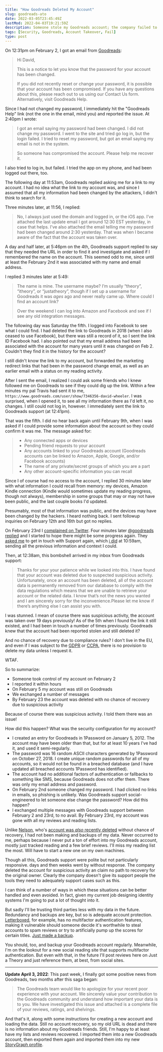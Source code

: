 ```yaml
---
title: "How Goodreads Deleted My Account"
slug: goodreads-ato
date: 2022-03-05T23:45:49Z
lastMod: 2022-04-03T19:21:59Z
description: Someone stole my Goodreads account; the company failed to recover it, then deleted it. It was all too preventable.
tags: [Security, Goodreads, Account Takeover, Fail]
type: post
---
```


On 12:31pm on February 2, I got an email from [Goodreads]:

> Hi David,
>
> This is a notice to let you know that the password for your account has been
> changed.
>
> If you did not recently reset or change your password, it is possible that
> your account has been compromised. If you have any questions about this,
> please reach out to us using our Contact Us form. Alternatively, visit
> Goodreads Help.

Since I had not changed my password, I immediately hit the "Goodreads Help" link
(not the one in the email, mind you) and reported the issue. At 2:40pm I wrote:

> I got an email saying my password had been changed. I did not change my
> password. I went to the site and tried go log in, but the login failed. I
> tried to reset my password, but got an email saying my email is not in the
> system. 
>
> So someone has compromised the account. Please help me recover it. 

I also tried to log in, but failed. I tried the app on my phone, and had been
logged out there, too.

The following day at 11:53am, Goodreads replied asking me for a link to my
account. I had no idea what the link to my account was, and since I assumed that
all my information had been changed by the attackers, I didn't think to search
for it.

Three minutes later, at 11:56, I replied:

> No, I always just used the domain and logged in, or the iOS app. I’ve attached
> the last update email I got around 12:30 EST yesterday, in case that helps.
> I’ve also attached the email telling me my password had been changed around
> 2:30 yesterday. That was when I became aware of the fact that the account was
> taken over.

A day and half later, at 5:46pm on the 4th, Goodreads support replied to say
that they needed the URL in order to find it and investigate and asked if I
remembered the name on the account. This seemed odd to me, since until at least
the February 2nd it was associated with my name and email address.

I replied 3 minutes later at 5:49:

> The name is mine. The username maybe? I’m usually “theory”, “itheory”, or
> “justatheory”, though if I set up a username for Goodreads it was *ages* ago
> and never really came up. Where could I find an account link?
>
> Over the weekend I can log into Amazon and Facebook and see if I see any old
> integration messages.

The following day was Saturday the fifth. I logged into Facebook to see what I
could find. I had deleted the link to Goodreads in 2018 (when I also ceased to
use Facebook), but there was still a record of it, so I sent the link ID
Facebook had. I also pointed out that my email address had been associated with
the account for many years until it was changed on Feb 2. Couldn't they find it
in the history for the account?

I still didn't know the link to my account, but forwarded the marketing redirect
links that had been in the password change email, as well as an earlier email
with a status on my reading activity.

After I sent the email, I realized I could ask some friends who I knew followed
me on Goodreads to see if they could dig up the link. Within a few minutes my
pal Travis had sent it to me,
`https://www.goodreads.com/user/show/7346356-david-wheeler`. I was surprised,
when I opened it, to see all my information there as I'd left it, no changes. I
still could not log in, however. I immediately sent the link to Goodreads
support (at 12:41pm).

That was the fifth. I did no hear back again until February 9th, when I was
asked if I could provide some information about the account so they could
confirm it was me. The message asked for:

> *   Any connected apps or devices
> *   Pending friend requests to your account
> *   Any accounts linked to your Goodreads account (Goodreads accounts can be
>     linked to Amazon, Apple, Google, and/or Facebook accounts)
> *   The name of any private/secret groups of which you are a part
> *   Any other account-specific information you can recall

Since I of course had no access to the account, I replied 30 minutes later with
what information I could recall from memory: my devices, Amazon Kindle
connection (Kindle would sometimes update my reading progress, though not
always), membership in some groups that may or may not have been public, and the
last couple books I'd updated.

Presumably, most of that information was public, and the devices may have been
changed by the hackers. I heard nothing back. I sent followup inquiries on
February 12th and 16th but got no replies.

On February 23rd I [complained on Twitter]. Four minutes later [@goodreads
replied] and I started to hope there might be some progress again. They [asked
me] to get in touch with Support again, which [i did] at 10:59am, sending all
the previous information and context I could.

Then, at 12:38am, this bombshell arrived in my inbox from Goodreads support:

> Thanks for your your patience while we looked into this. I have found that
> your account was deleted due to suspected suspicious activity. Unfortunately,
> once an account has been deleted, all of the account data is permanently
> removed from our database to comply with the data regulations which means that
> we are unable to retrieve your account or the related data. I know that’s not
> the news you wanted and I am sincerely sorry for the inconvenience.Please let
> me know if there’s anything else I ​can assist you with.

I was stunned. I mean of course there was suspicious activity, the account was
taken over 19 days previously! As of the 5th when I found the link it still
existed, and I had been in touch a number of times previously. Goodreads knew
that the account had been reported stolen and still deleted it?

And no chance of recovery due to compliance rules? I don't live in the EU, and
even if I was subject to the [GDPR] or [CCPA], there is no provision to delete
my data unless I request it.

WTAF.

So to summarize:

*   Someone took control of my account on February 2
*   I reported it within hours
*   On February 5 my account was still on Goodreads
*   We exchanged a number of messages
*   By February 23 the account was deleted with no chance of recovery due to
    suspicious activity

Because of course there was suspicious activity. I told them there was an issue!

How did this happen? What was the security configuration for my account?

*   I created an entry for Goodreads in 1Password on January 5, 2012. The
    account may have been older than that, but for at least 10 years I've had
    it, and used it semi-regularly.
*   The password was 16 random ASCII characters generated by 1Password on
    October 27, 2018. I create unique random passwords for all of my accounts,
    so it would not be found in a breached database (and I have updated all
    breached accounts 1Password has identified).
*   The account had no additional factors of authentication or fallbacks to
    something like SMS, because Goodreads does not offer them. There was only
    my email address and password.
*   On February 2nd someone changed my password.  I had clicked no links in
    emails, so phishing is unlikely. Was Goodreads support social-engineered to
    let someone else change the password? How did this happen?
*   I exchanged multiple messages with Goodreads support between February 2 and
    23rd, to no avail. By February 23rd, my account was gone with all my reviews
    and reading lists.

Unlike [Nelson], who's [account was _also_ recently deleted] without chance of
recovery, I had not been making and backups of my data. Never occurred to me,
perhaps because I never put a ton of effort into my Goodreads account, mostly
just tracked reading and a few brief reviews. I'll miss my reading list the
most. Will have to start a new one on my own machines.

Though all this, Goodreads support were polite but not particularly responsive.
days and then weeks went by without response. The company deleted the account
for suspicious activity an claim no path to recovery for the original owner.
Clearly the company doesn't give its support people the tools they need to
adequately support cases such as this.

I can think of a number of ways in which these situations can be better handled
and even avoided. In fact, given my current job designing identity systems I'm
going to put a lot of thought into it.

But sadly I'll be trusting third parties less with my data in the future.
Redundancy and backups are key, but so is adequate account protection.
[Letterboxed], for example, has no multifactor authentication features, making
it vulnerable should someone decide it's worthwhile to steal accounts to spam
reviews or try to artificially pump up the scores for certain titles. [Just made
a backup].

You should, too, and backup your Goodreads account regularly. Meanwhile, I'm on
the lookout for a new social reading site that supports multifactor
authentication. But even with that, in the future I'll post reviews here on Just
a Theory and just reference them, at best, from social sites.

---

**Update April 3, 2022**: This past week, I finally got some positive news from
Goodreads, two months after this saga began:

> The Goodreads team would like to apologize for your recent poor experience
> with your account. We sincerely value your contribution to the Goodreads
> community and understand how important your data is to you. We have
> investigated this issue and attached is a complete file of your reviews,
> ratings, and shelvings. 

And that's it, along with some instructions for creating a new account and
loading the data. Still no account recovery, so my old URL is dead and there is
no information about my Goodreads friends. Still, I'm happy to at least have my
lists and reviews recovered. I imported them into a new Goodreads account, then
exported them again and imported them into my new [StoryGraph profile].

  [Goodreads]: https://www.goodreads.com
  [complained on Twitter]: https://twitter.com/theory/status/1496483369781243910
  [@goodreads replied]: https://twitter.com/goodreads/status/1496484238908178442
  [asked me]: https://twitter.com/goodreads/status/1496513088224468992
  [i did]: https://twitter.com/theory/status/1496515177809944581
  [GDPR]: https://gdpr-info.eu
  [CCPA]: https://www.oag.ca.gov/privacy/ccpa
  [Nelson]: https://www.somebits.com/weblog/ "Some Bits: Nelson’s weblog"
  [account was _also_ recently deleted]:
    https://www.somebits.com/weblog/tech/bad/goodreads-lost-all-my-data.html
    "Some Bits: “Goodreads lost all of my reviews”"
  [Letterboxed]: https://letterboxd.com "Letterboxd • Social film discovery."
  [Just made a backup]: https://letterboxd.com/settings/data/
  [StoryGraph profile]: https://app.thestorygraph.com/profile/itheory